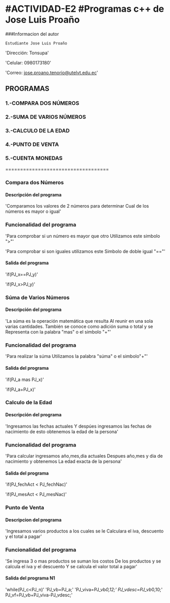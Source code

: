 #ACTIVIDAD-E2
#Programas c++ de Jose Luis Proaño
======================================
###Informacion del autor

`Estudiante Jose Luis Proaño`

'Dirección: Tonsupa'

'Celular: 0980173180'

'Correo: jose.proano.tenorio@utelvt.edu.ec'

##   PROGRAMAS
###  1.-COMPARA DOS NÚMEROS
###  2.-SUMA DE VARIOS NÚMEROS
###  3.-CALCULO DE LA EDAD 
###  4.-PUNTO DE VENTA 
###  5.-CUENTA MONEDAS
===================================
### Compara dos Números
#### Descripción del programa 
'Comparamos los valores de 2 números para determinar
Cual de los números es mayor o igual'

### Funcionalidad del programa 
'Para comprobar si un número es mayor que otro 
Utilizamos este simbolo ">"'

'Para comprobar si son iguales utilizamos este 
Simbolo de doble igual "=="'

#### Salida del programa 
'if(PJ_x==PJ_y)'

'if(PJ_x>PJ_y)'


### Súma de Varios Números
#### Descripción del programa 
'La súma es la operación matemática que resulta
Al reunir en una sola varias cantidades.
También se conoce como adición suma o total y se 
Representa con la palabra "mas" o el simbolo "+"'

### Funcionalidad del programa 
'Para realizar la súma
Utilizamos la palabra "súma" o el simbolo"+"'

#### Salida del programa 
'if(PJ_a mas PJ_x)'

'if(PJ_a+PJ_x)'

### Calculo de la Edad 
#### Descripción del programa 
'Ingresamos las fechas actuales 
Y despúes ingresamos las fechas de nacimiento
de esto obtenemos la edad de la persona'

### Funcionalidad del programa 
'Para calcular ingresamos año,mes,dia actuales
Despues año,mes y dia de nacimiento y obtenemos
La edad exacta de la persona'

#### Salida del programa 
'if(PJ_fechAct < PJ_fechNac)'

'if(PJ_mesAct < PJ_mesNac)'

### Punto de Venta
#### Descripcion del programa 
'Ingresamos varios productos a los cuales se le
Calculara el iva, descuento y el total a pagar'

### Funcionalidad del programa 
'Se ingresa 3 o mas productos se suman los costos
De los productos y se calcula el iva y el descuento
Y se calcula el valor total a pagar'

#### Salida del programa N1
'while(PJ_c<PJ_n)'
'PJ_vb=PJ_a;'
'PJ_viva=PJ_vb*0,12;'
PJ_vdesc=PJ_vb*0,10;'
PJ_vf=PJ_vb+PJ_viva-PJ_vdesc;'
